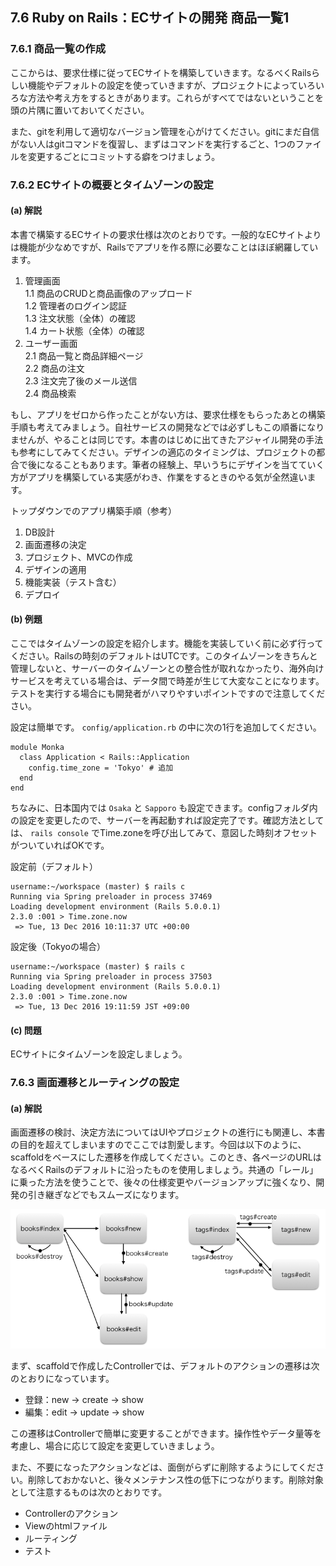 ## 7.6 Ruby on Rails：ECサイトの開発 商品一覧1

### 7.6.1 商品一覧の作成

ここからは、要求仕様に従ってECサイトを構築していきます。なるべくRailsらしい機能やデフォルトの設定を使っていきますが、プロジェクトによっていろいろな方法や考え方をするときがあります。これらがすべてではないということを頭の片隅に置いておいてください。

また、gitを利用して適切なバージョン管理を心がけてください。gitにまだ自信がない人はgitコマンドを復習し、まずはコマンドを実行するごと、1つのファイルを変更するごとにコミットする癖をつけましょう。

### 7.6.2 ECサイトの概要とタイムゾーンの設定

#### (a) 解説

本書で構築するECサイトの要求仕様は次のとおりです。一般的なECサイトよりは機能が少なめですが、Railsでアプリを作る際に必要なことはほぼ網羅しています。

 1. 管理画面  
   1.1 商品のCRUDと商品画像のアップロード  
   1.2 管理者のログイン認証  
   1.3 注文状態（全体）の確認  
   1.4 カート状態（全体）の確認  
 2. ユーザー画面  
   2.1 商品一覧と商品詳細ページ  
   2.2 商品の注文  
   2.3 注文完了後のメール送信  
   2.4 商品検索  

もし、アプリをゼロから作ったことがない方は、要求仕様をもらったあとの構築手順も考えてみましょう。自社サービスの開発などでは必ずしもこの順番になりませんが、やることは同じです。本書のはじめに出てきたアジャイル開発の手法も参考にしてみてください。デザインの適応のタイミングは、プロジェクトの都合で後になることもあります。筆者の経験上、早いうちにデザインを当てていく方がアプリを構築している実感がわき、作業をするときのやる気が全然違います。

トップダウンでのアプリ構築手順（参考）

 1. DB設計
 2. 画面遷移の決定
 3. プロジェクト、MVCの作成
 4. デザインの適用
 5. 機能実装（テスト含む）
 6. デプロイ

#### (b) 例題

ここではタイムゾーンの設定を紹介します。機能を実装していく前に必ず行ってください。Railsの時刻のデフォルトはUTCです。このタイムゾーンをきちんと管理しないと、サーバーのタイムゾーンとの整合性が取れなかったり、海外向けサービスを考えている場合は、データ間で時差が生じて大変なことになります。テストを実行する場合にも開発者がハマりやすいポイントですので注意してください。

設定は簡単です。 `config/application.rb` の中に次の1行を追加してください。

    module Monka
      class Application < Rails::Application
        config.time_zone = 'Tokyo' # 追加
      end
    end

ちなみに、日本国内では `Osaka` と `Sapporo` も設定できます。configフォルダ内の設定を変更したので、サーバーを再起動すれば設定完了です。確認方法としては、 `rails console` でTime.zoneを呼び出してみて、意図した時刻オフセットがついていればOKです。

設定前（デフォルト）

    username:~/workspace (master) $ rails c
    Running via Spring preloader in process 37469
    Loading development environment (Rails 5.0.0.1)
    2.3.0 :001 > Time.zone.now
     => Tue, 13 Dec 2016 10:11:37 UTC +00:00

設定後（Tokyoの場合）

    username:~/workspace (master) $ rails c
    Running via Spring preloader in process 37503
    Loading development environment (Rails 5.0.0.1)
    2.3.0 :001 > Time.zone.now
     => Tue, 13 Dec 2016 19:11:59 JST +09:00

#### (c) 問題

ECサイトにタイムゾーンを設定しましょう。

### 7.6.3 画面遷移とルーティングの設定

#### (a) 解説

画面遷移の検討、決定方法についてはUIやプロジェクトの進行にも関連し、本書の目的を超えてしまいますのでここでは割愛します。今回は以下のように、scaffoldをベースにした遷移を作成してください。このとき、各ページのURLはなるべくRailsのデフォルトに沿ったものを使用しましょう。共通の「レール」に乗った方法を使うことで、後々の仕様変更やバージョンアップに強くなり、開発の引き継ぎなどでもスムーズになります。

![画像](images/07-6-3-1.png)

まず、scaffoldで作成したControllerでは、デフォルトのアクションの遷移は次のとおりになっています。

- 登録：new -> create -> show
- 編集：edit -> update -> show

この遷移はControllerで簡単に変更することができます。操作性やデータ量等を考慮し、場合に応じて設定を変更していきましょう。

また、不要になったアクションなどは、面倒がらずに削除するようにしてください。削除しておかないと、後々メンテナンス性の低下につながります。削除対象として注意するものは次のとおりです。

 - Controllerのアクション
 - Viewのhtmlファイル
 - ルーティング
 - テスト
